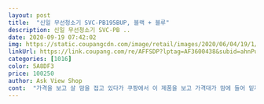 ```yaml
---
layout: post 
title:  "신일 무선청소기 SVC-PB195BUP, 블랙 + 블루" 
description: 신일 무선청소기 SVC-PB ..
date: 2020-09-19 07:42:02 
img: https://static.coupangcdn.com/image/retail/images/2020/06/04/19/1/b49e40ef-0e89-4174-b3b1-fdc860c11f39.jpg 
linkUrl: https://link.coupang.com/re/AFFSDP?lptag=AF3600438&subid=ahnPublicAsk&pageKey=1681219012&itemId=2863992313&vendorItemId=70853236253&traceid=V0-113-57edc96f6a5fffc0 
categories: [1016] 
color: 5A8DF3 
price: 100250 
author: Ask View Shop 
cont:  "가격을 보고 살 맘을 접고 있다가 쿠팡에서 이 제품을 보고 가격대가 맘에 들어 밑져야 본전이라 생각하고 질렀습니다<br/>거치대는 벽에 구멍내서 고정한다음 꿏아주면 되는데 저는 세입자라 거치대 설치는 못하고 벽에 기대 세워서 충전하는데 헤드쪽에 바퀴 있어서 잘 서있습니다.<br/><br/>교체노즐도 있어서 창틀이랑 침대틈사이 청소하기<br/>그리고 두번째로 본건 흡입력<br/>기존에 유선 청소기를 썼는데 주변에서 무선청소기가 가격은 비싸도 굉장히 편리하단 애기를 듣고 먼저 다xx와 L모 브랜드제품을 봤는데<br/>꼭 갖고 싶던 무선청소기 저렴하게 구립해서 상당히 만족스럽습니다.<br/><br/>꼼꼼히 골랐어요!<br/>네이버랑 사이트에서 여러 후기들보고, 흡입력도 괜찮대서<br/>다 한번에 빨아들이고 좋아요!<br/>무조건 심플하고 색깔이 튀지 않았음 좋겠었었거든요<br/>이 청소기로 결정했습니당<br/>이건 그레이에 블루포인트가 들어간거라 딱 괜찮았어요<br/>일단 첫번째로 본건 디자인인데요,<br/>잘안빨리더라고요ㅜㅜ 좀더 써보고 엄마도 사줘야겠어요<br/>제가 이사를 하게 되어 새오운 청소기를 하나 장만하려고 하였습니다.<br/><br/>좋을듯싶네요<br/>짐정리하고 한번 사용해봤는데 조금 큰 알갱이(?)도<br/>집에 있는 스틱청소기는<br/>처음으로 자취하게 되어서,<br/>청소기가  노후돼서  구매했는데 가격도 저렴하고 성능이 기대 이상이네요.<br/>청소기 헤드에 엘이디 전등이 들어와서  어둡거나 밝은곳이나  먼지 머리카락 이물질이 정말잘보여 청소가  정말편해요.<br/><br/>청소기가 필요했는데 지인분이 사준대서<br/>포장도 이중포장으로 해서 파손은 없을거 같구요 내용물도 심플해서 나이드신 분이라도조립 불편 없을거 같습니다.<br/> 조립을 마치고 살살 돌려 보았는데 소음은 유선 청소기보다 훨씬 조용하며 고가형 청소기에 비하면 모르겠지만 나쁘진 않았습니다.<br/> 층간소음은 걱정 없을거 같구요<br/>흡입력은 생각한 만큼 잘 빨립니다.<br/><br/>" 
---
```

